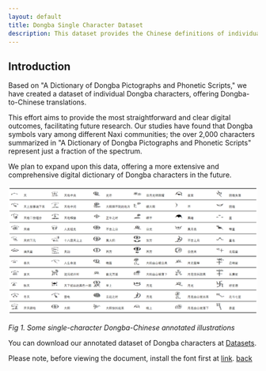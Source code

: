 ```yaml
---
layout: default
title: Dongba Single Character Dataset
description: This dataset provides the Chinese definitions of individual Dongba characters.
---
```


## Introduction

Based on "A Dictionary of Dongba Pictographs and Phonetic Scripts," we have created a dataset of individual Dongba characters, offering Dongba-to-Chinese translations. 

This effort aims to provide the most straightforward and clear digital outcomes, facilitating future research. Our studies have found that Dongba symbols vary among different Naxi communities; the over 2,000 characters summarized in "A Dictionary of Dongba Pictographs and Phonetic Scripts" represent just a fraction of the spectrum. 

We plan to expand upon this data, offering a more extensive and comprehensive digital dictionary of Dongba characters in the future.

![](/docs/2.png)

*Fig 1. Some single-character Dongba-Chinese annotated illustrations*

You can download our annotated dataset of Dongba characters at [Datasets](https://docs.google.com/spreadsheets/d/1jsZmiZgMko_X1koWNkmm6iQGsmwfDlj0/edit?usp=sharing&ouid=104189196196125927148&rtpof=true&sd=true).

Please note, before viewing the document, install the font first at [link](https://drive.google.com/file/d/1R4Ou-GLt3-dEhOl1mSsD_8qcEHXqAPpo/view?usp=sharing).
[back](./)
